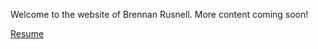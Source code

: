 Welcome to the website of Brennan Rusnell.  More content coming soon!

[Resume](./resources/brennan-rusnell-resume.pdf)
